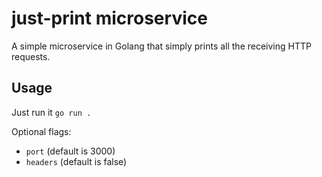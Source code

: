 # just-print microservice

A simple microservice in Golang that simply prints all the receiving HTTP requests.

## Usage

Just run it `go run .`

Optional flags:

* `port` (default is 3000)
* `headers` (default is false)
